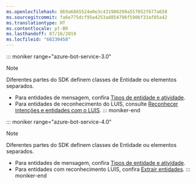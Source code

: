 ```yaml
---
ms.openlocfilehash: 869a6865524e0e3c431980299a557052f677a658
ms.sourcegitcommit: fa6e775dcf95a4253ad854796f5906f33af05a42
ms.translationtype: HT
ms.contentlocale: pt-BR
ms.lasthandoff: 07/16/2019
ms.locfileid: "68230458"
---
```

::: moniker range="azure-bot-service-3.0"
> [!NOTE]
> Diferentes partes do SDK definem classes de Entidade ou elementos separados.
> - Para entidades de mensagem, confira [Tipos de entidade e atividade](https://docs.microsoft.com/azure/bot-service/bot-service-activities-entities?view=azure-bot-service-4.0).
> - Para entidades de reconhecimento do LUIS, consulte [Reconhecer intenções e entidades com o LUIS](../nodejs/bot-builder-nodejs-recognize-intent-luis.md).
::: moniker-end

::: moniker range="azure-bot-service-4.0"
> [!NOTE]
> Diferentes partes do SDK definem classes de Entidade ou elementos separados.
> - Para entidades de mensagem, confira [Tipos de entidade e atividade](https://docs.microsoft.com/azure/bot-service/bot-service-activities-entities?view=azure-bot-service-4.0).
> - Para entidades com reconhecimento LUIS, confira [Extrair entidades](../v4sdk/bot-builder-howto-v4-luis.md).
::: moniker-end
